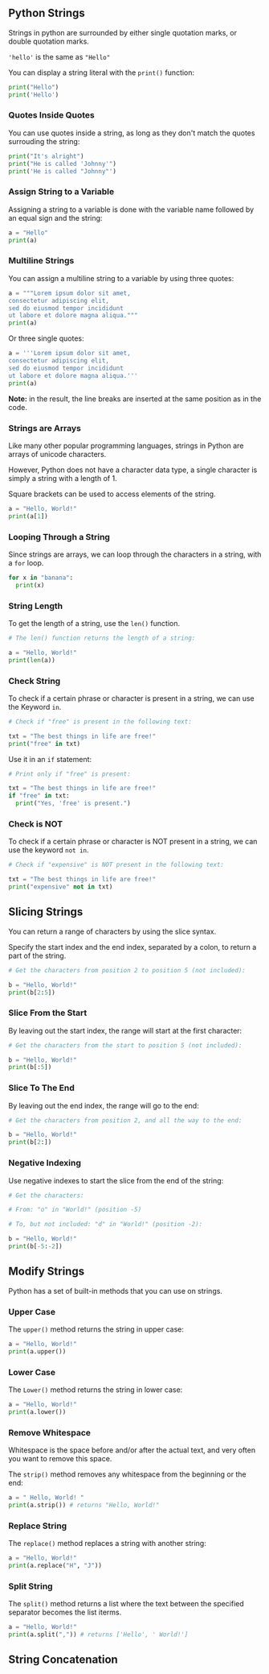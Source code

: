 ## Python Strings

Strings in python are surrounded by either single quotation marks, or double quotation marks.

`'hello'` is the same as `"Hello"`

You can display a string literal with the `print()` function:

```python
print("Hello")
print('Hello')
```

### Quotes Inside Quotes

You can use quotes inside a string, as long as they don't match the quotes surrouding the string:

```python
print("It's alright")
print("He is called 'Johnny'")
print('He is called "Johnny"')
```

### Assign String to a Variable

Assigning a string to a variable is done with the variable name followed by an equal sign and the string:

```python
a = "Hello"
print(a)
```

### Multiline Strings

You can assign a multiline string to a variable by using three quotes:

```python
a = """Lorem ipsum dolor sit amet,
consectetur adipiscing elit,
sed do eiusmod tempor incididunt
ut labore et dolore magna aliqua."""
print(a)
```

Or three single quotes:

```python
a = '''Lorem ipsum dolor sit amet,
consectetur adipiscing elit,
sed do eiusmod tempor incididunt
ut labore et dolore magna aliqua.'''
print(a)
```

**Note:** in the result, the line breaks are inserted at the same position as in the code.

### Strings are Arrays

Like many other popular programming languages, strings in Python are arrays of unicode characters.

However, Python does not have a character data type, a single character is simply a string with a length of 1.

Square brackets can be used to access elements of the string.

```python
a = "Hello, World!"
print(a[1])
```

### Looping Through a String

Since strings are arrays, we can loop through the characters in a string, with a `for` loop.

```python
for x in "banana":
  print(x)
```

### String Length

To get the length of a string, use the `len()` function.

```python
# The len() function returns the length of a string:

a = "Hello, World!"
print(len(a))
```

### Check String

To check if a certain phrase or character is present in a string, we can use the Keyword `in`.

```python
# Check if "free" is present in the following text:

txt = "The best things in life are free!"
print("free" in txt)
```

Use it in an `if` statement:

```python
# Print only if "free" is present:

txt = "The best things in life are free!"
if "free" in txt:
  print("Yes, 'free' is present.")
```

### Check is NOT

To check if a certain phrase or character is NOT present in a string, we can use the keyword `not in`.

```python
# Check if "expensive" is NOT present in the following text:

txt = "The best things in life are free!"
print("expensive" not in txt)
```

## Slicing Strings

You can return a range of characters by using the slice syntax.

Specify the start index and the end index, separated by a colon, to return a part of the string.

```python
# Get the characters from position 2 to position 5 (not included):

b = "Hello, World!"
print(b[2:5])
```

### Slice From the Start

By leaving out the start index, the range will start at the first character:

```python
# Get the characters from the start to position 5 (not included):

b = "Hello, World!"
print(b[:5])
```

### Slice To The End

By leaving out the end index, the range will go to the end:

```python
# Get the characters from position 2, and all the way to the end:

b = "Hello, World!"
print(b[2:])
```

### Negative Indexing

Use negative indexes to start the slice from the end of the string:

```python
# Get the characters:

# From: "o" in "World!" (position -5)

# To, but not included: "d" in "World!" (position -2):

b = "Hello, World!"
print(b[-5:-2])
```
## Modify Strings

Python has a set of built-in methods that you can use on strings.

### Upper Case

The `upper()` method returns the string in upper case:

```python
a = "Hello, World!"
print(a.upper())
```

### Lower Case

The `Lower()` method returns the string in lower case:

```python
a = "Hello, World!"
print(a.lower())
```

### Remove Whitespace

Whitespace is the space before and/or after the actual text, and very often you want to remove this space.

The `strip()` method removes any whitespace from the beginning or the end:

```python
a = " Hello, World! "
print(a.strip()) # returns "Hello, World!"
```

### Replace String

The `replace()` method replaces a string with another string:

```python
a = "Hello, World!"
print(a.replace("H", "J"))
```

### Split String

The `split()` method returns a list where the text between the specified separator becomes the list iterms.

```python
a = "Hello, World!"
print(a.split(",")) # returns ['Hello', ' World!']
```

## String Concatenation

